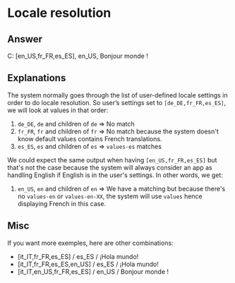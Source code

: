 # Locale resolution

## Answer

C: [en\_US,fr\_FR,es\_ES], en\_US, Bonjour monde !

## Explanations

The system normally goes through the list of user-defined locale settings in order to do locale resolution. So user’s settings set to `[de_DE,fr_FR,es_ES]`, we will look at values in that order:

  1. `de_DE`, `de` and children of `de` => No match
  2. `fr_FR`, `fr` and children of `fr` => No match because the system doesn't know default values contains French translations.
  3. `es_ES`, `es` and children of `es` => `values-es` matches 

We could expect the same output when having `[en_US,fr_FR,es_ES]` but that's not the case because the system will always consider an app as handling English if English is in the user's settings. In other words, we get:

  1. `en_US`, `en` and children of `en` => We have a matching but because there's no `values-en` or `values-en-XX`, the system will use `values` hence displaying French in this case.

## Misc

If you want more exemples, here are other combinations:

  - [it\_IT,fr\_FR,es\_ES] / es_ES / ¡Hola mundo!
  - [it\_IT,fr\_FR,es\_ES,en\_US] / es_ES / ¡Hola mundo!
  - [it\_IT,en\_US,fr\_FR,es\_ES] / en_US / Bonjour monde !
